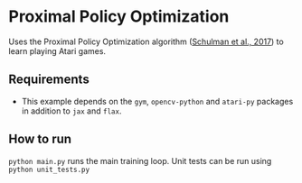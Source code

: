 # Proximal Policy Optimization

Uses the Proximal Policy Optimization algorithm ([Schulman et al., 2017](https://arxiv.org/abs/1707.06347)) to learn playing Atari games.

## Requirements

* This example depends on the `gym`, `opencv-python` and `atari-py` packages in addition to `jax` and `flax`.

## How to run

`python main.py` runs the main training loop.
Unit tests can be run using `python unit_tests.py`
